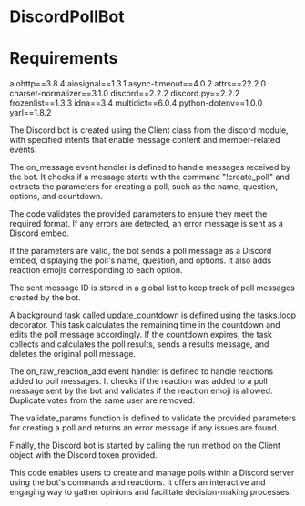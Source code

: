 # DiscordPollBot
# Requirements
aiohttp==3.8.4
aiosignal==1.3.1
async-timeout==4.0.2
attrs==22.2.0
charset-normalizer==3.1.0
discord==2.2.2
discord.py==2.2.2
frozenlist==1.3.3
idna==3.4
multidict==6.0.4
python-dotenv==1.0.0
yarl==1.8.2


The Discord bot is created using the Client class from the discord module, with specified intents that enable message content and member-related events.

The on_message event handler is defined to handle messages received by the bot. It checks if a message starts with the command "!create_poll" and extracts the parameters for creating a poll, such as the name, question, options, and countdown.

The code validates the provided parameters to ensure they meet the required format. If any errors are detected, an error message is sent as a Discord embed.

If the parameters are valid, the bot sends a poll message as a Discord embed, displaying the poll's name, question, and options. It also adds reaction emojis corresponding to each option.

The sent message ID is stored in a global list to keep track of poll messages created by the bot.

A background task called update_countdown is defined using the tasks.loop decorator. This task calculates the remaining time in the countdown and edits the poll message accordingly. If the countdown expires, the task collects and calculates the poll results, sends a results message, and deletes the original poll message.

The on_raw_reaction_add event handler is defined to handle reactions added to poll messages. It checks if the reaction was added to a poll message sent by the bot and validates if the reaction emoji is allowed. Duplicate votes from the same user are removed.

The validate_params function is defined to validate the provided parameters for creating a poll and returns an error message if any issues are found.

Finally, the Discord bot is started by calling the run method on the Client object with the Discord token provided.

This code enables users to create and manage polls within a Discord server using the bot's commands and reactions. It offers an interactive and engaging way to gather opinions and facilitate decision-making processes.
